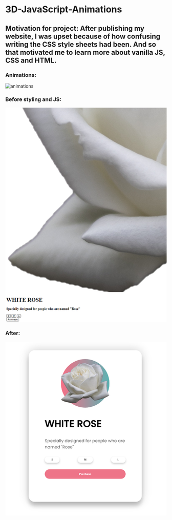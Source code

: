 # 3D-JavaScript-Animations
## Motivation for project: After publishing my website, I was upset because of how confusing writing the CSS style sheets had been. And so that motivated me to learn more about vanilla JS, CSS and HTML.

### Animations:
![animations](animation.gif)


### Before styling and JS:
![before](before.PNG)

### After:
![after](after.PNG)

